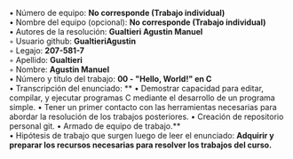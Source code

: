 • Número de equipo: **No corresponde (Trabajo individual)**  
• Nombre del equipo (opcional): **No corresponde (Trabajo individual)**  
• Autores de la resolución: **Gualtieri Agustin Manuel**  
◦ Usuario github: **GualtieriAgustin**  
◦ Legajo: **207-581-7**  
◦ Apellido: **Gualtieri**  
◦ Nombre: **Agustin Manuel**  
• Número y título del trabajo: **00 - "Hello, World!" en C**  
• Transcripción del enunciado: ** • Demostrar capacidad para editar, compilar, y ejecutar programas C mediante el desarrollo de un programa simple.
                                  • Tener un primer contacto con las herramientas necesarias para abordar la resolución de los trabajos posteriores.
                                  • Creación de repositorio personal git.
                                  • Armado de equipo de trabajo.**  
• Hipótesis de trabajo que surgen luego de leer el enunciado: **Adquirir y preparar los recursos necesarias para resolver los trabajos del curso.**  
